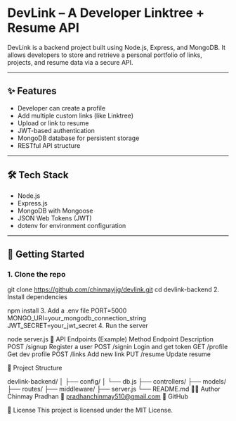 # DevLink – A Developer Linktree + Resume API

DevLink is a backend project built using Node.js, Express, and MongoDB. It allows developers to store and retrieve a personal portfolio of links, projects, and resume data via a secure API.

---

## ✨ Features

- Developer can create a profile
- Add multiple custom links (like Linktree)
- Upload or link to resume
- JWT-based authentication
- MongoDB database for persistent storage
- RESTful API structure

---

## 🛠️ Tech Stack

- Node.js
- Express.js
- MongoDB with Mongoose
- JSON Web Tokens (JWT)
- dotenv for environment configuration

---

## 🚀 Getting Started

### 1. Clone the repo
git clone https://github.com/chinmayjjg/devlink.git
cd devlink-backend
2. Install dependencies

npm install
3. Add a .env file
PORT=5000
MONGO_URI=your_mongodb_connection_string
JWT_SECRET=your_jwt_secret
4. Run the server

node server.js
🔐 API Endpoints (Example)
Method	Endpoint	Description
POST	/signup	Register a user
POST	/signin	Login and get token
GET	/profile	Get dev profile
POST	/links	Add new link
PUT	/resume	Update resume

📂 Project Structure

devlink-backend/
│
├── config/
│   └── db.js
├── controllers/
├── models/
├── routes/
├── middleware/
├── server.js
└── README.md
🙋‍♂️ Author
Chinmay Pradhan
📧 pradhanchinmay510@gmail.com
🔗 GitHub

📄 License
This project is licensed under the MIT License.
